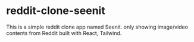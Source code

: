 # reddit-clone-seenit
This is a simple reddit clone app named Seenit. only showing image/video contents from Reddit built with React, Tailwind.
